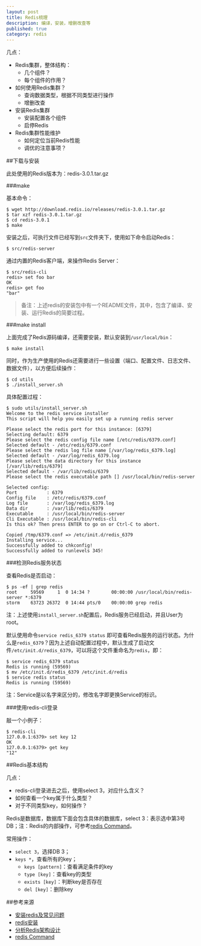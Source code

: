 ```yaml
---
layout: post
title: Redis梳理
description: 编译，安装，增删改查等
published: true
category: redis
---
```


几点：

* Redis集群，整体结构：
	* 几个组件？
	* 每个组件的作用？
* 如何使用Redis集群？
	* 查询数据类型，根据不同类型进行操作
	* 增删改查
* 安装Redis集群
	* 安装配置各个组件
	* 启停Redis
* Redis集群性能维护
	* 如何定位当前Redis性能
	* 调优的注意事项？

##下载与安装

此处使用的Redis版本为：redis-3.0.1.tar.gz

###make

基本命令：

	$ wget http://download.redis.io/releases/redis-3.0.1.tar.gz
	$ tar xzf redis-3.0.1.tar.gz
	$ cd redis-3.0.1
	$ make
	
安装之后，可执行文件已经写到`src`文件夹下，使用如下命令启动Redis：

	$ src/redis-server

通过内置的Redis客户端，来操作Redis Server：

	$ src/redis-cli
	redis> set foo bar
	OK
	redis> get foo
	"bar"

> 备注：上述redis的安装包中有一个README文件，其中，包含了编译、安装、运行Redis的简要过程。

###make install

上面完成了Redis源码编译，还需要安装，默认安装到`/usr/local/bin`：

	$ make install
	
同时，作为生产使用的Redis还需要进行一些设置（端口、配置文件、日志文件、数据文件），以方便后续操作：

	$ cd utils
	$ ./install_server.sh

具体配置过程：

	$ sudo utils/install_server.sh 
	Welcome to the redis service installer
	This script will help you easily set up a running redis server

	Please select the redis port for this instance: [6379] 
	Selecting default: 6379
	Please select the redis config file name [/etc/redis/6379.conf] 
	Selected default - /etc/redis/6379.conf
	Please select the redis log file name [/var/log/redis_6379.log] 
	Selected default - /var/log/redis_6379.log
	Please select the data directory for this instance [/var/lib/redis/6379] 
	Selected default - /var/lib/redis/6379
	Please select the redis executable path [] /usr/local/bin/redis-server
	
	Selected config:
	Port           : 6379
	Config file    : /etc/redis/6379.conf
	Log file       : /var/log/redis_6379.log
	Data dir       : /var/lib/redis/6379
	Executable     : /usr/local/bin/redis-server
	Cli Executable : /usr/local/bin/redis-cli
	Is this ok? Then press ENTER to go on or Ctrl-C to abort.
	
	Copied /tmp/6379.conf => /etc/init.d/redis_6379
	Installing service...
	Successfully added to chkconfig!
	Successfully added to runlevels 345!

###检测Redis服务状态

查看Redis是否启动：

	$ ps -ef | grep redis
	root     59569     1  0 14:34 ?        00:00:00 /usr/local/bin/redis-server *:6379              
	storm    63723 26372  0 14:44 pts/0    00:00:00 grep redis

注：上述使用`install_server.sh`配置后，Redis服务已经启动，并且User为root。

默认使用命令`service redis_6379 status` 即可查看Redis服务的运行状态。为什么是`redis_6379`？因为上述自动配置过程中，默认生成了启动文件`/etc/init.d/redis_6379`，可以将这个文件重命名为`redis`，即：

	$ service redis_6379 status
	Redis is running (59569)
	$ mv /etc/init.d/redis_6379 /etc/init.d/redis
	$ service redis status
	Redis is running (59569)
	
注：Service是以名字来区分的，修改名字即更换Service的标识。

###使用redis-cli登录

敲一个小例子：

	$ redis-cli 
	127.0.0.1:6379> set key 12
	OK
	127.0.0.1:6379> get key
	"12"




##Redis基本结构

几点：

* redis-cli登录进去之后，使用select 3，对应什么含义？
* 如何查看一个key属于什么类型？
* 对于不同类型key，如何操作？

Redis是数据库，数据库下面会包含具体的数据库，select 3：表示选中第3号DB；注：Redis的内部操作，可参考[redis Command][redis Command]。

常用操作：

* `select 3`，选择DB 3；
* `keys *`，查看所有的key；
	* `keys [pattern]`：查看满足条件的key
	* `type [key]`：查看key的类型
	* `exists [key]`：判断key是否存在
	* `del [key]`：删除key

























##参考来源

* [安装redis及常见问题][安装redis及常见问题]
* [redis安装][redis安装]
* [分析Redis架构设计][分析Redis架构设计]
* [redis Command][redis Command]




[NingG]:    http://ningg.github.com  "NingG"


[安装redis及常见问题]:		http://www.weishanli.com/wordpress/%E5%AE%89%E8%A3%85redis%E5%8F%8A%E5%B8%B8%E8%A7%81%E9%97%AE%E9%A2%98/
[redis安装]:				http://www.cnblogs.com/Alight/p/4001198.html
[分析Redis架构设计]:		http://blog.csdn.net/a600423444/article/details/8944601
[redis Command]:			http://redis.io/commands





